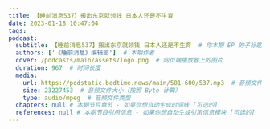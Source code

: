 ```yaml
---
title: 【睡前消息537】搬出东京就领钱 日本人还是不生育
date: 2023-01-18 10:47:04
tags:
podcast:
  subtitle: 【睡前消息537】搬出东京就领钱 日本人还是不生育  # 你本期 EP 的子标题
  authors: ['《睡前消息》编辑部']  # 本期作者
  cover: /podcasts/main/assets/logo.png  # 网页端播放器上的图片
  duration: 967  # 时间长度
  media:
    url: https://podstatic.bedtime.news/main/501-600/537.mp3  # 音频文件
    size: 23227453  # 音频文件大小（按照 Byte 计算）
    type: audio/mpeg  # 音频文件类型
  chapters: null # 本期节目章节 - 如果你想自动生成时间线 [可选的]
  references: null # 本期节目引用信息 - 如果你想自动生成引用信息模块 [可选的]
---
```

